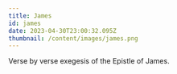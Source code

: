```yaml
---
title: James
id: james
date: 2023-04-30T23:00:32.095Z
thumbnail: /content/images/james.png
---
```

V﻿erse by verse exegesis of the Epistle of James.